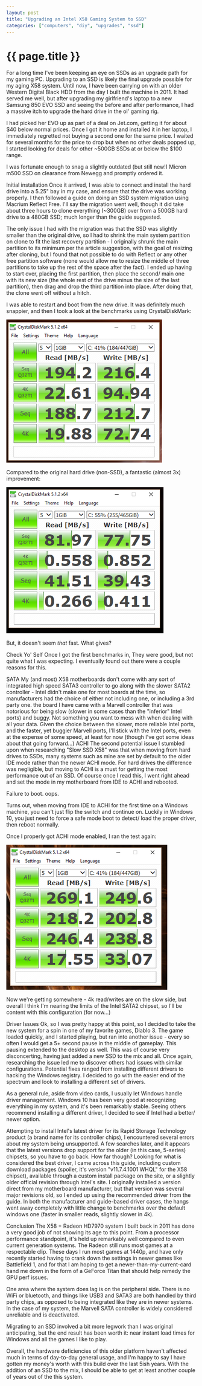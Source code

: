```yaml
---
layout: post
title: "Upgrading an Intel X58 Gaming System to SSD"
categories: ["computers", "diy", "upgrades", "ssd"]
---
```


{{ page.title }}
================

For a long time I've been keeping an eye on SSDs as an upgrade path for my gaming PC. Upgrading to an SSD is likely the final upgrade possible for my aging X58 system. Until now, I have been carrying on with an older Western Digital Black HDD from the day I built the machine in 2011. It had served me well, but after upgrading my girlfriend's laptop to a new Samsung 850 EVO SSD and seeing the before and after performance, I had a massive itch to upgrade the hard drive in the ol' gaming rig.


I had picked her EVO up as part of a deal on Jet.com, getting it for about $40 below normal prices. Once I got it home and installed it in her laptop, I immediately regretted not buying a second one for the same price. I waited for several months for the price to drop but when no other deals popped up, I started looking for deals for other ~500GB SSDs at or below the $100 range.

I was fortunate enough to snag a slightly outdated (but still new!) Micron m500 SSD on clearance from Newegg and promptly ordered it.

Initial installation
Once it arrived, I was able to connect and install the hard drive into a 5.25" bay in my case, and ensure that the drive was working properly. I then followed a guide on doing an SSD system migration using Macrium Reflect Free. I'll say the migration went well, though it did take about three hours to clone everything (~300GB) over from a 500GB hard drive to a 480GB SSD; much longer than the guide suggested.

The only issue I had with the migration was that the SSD was slightly smaller than the original drive, so I had to shrink the main system partition on clone to fit the last recovery partition - I originally shrunk the main partition to its minimum per the article suggestion, with the goal of resizing after cloning, but I found that not possible to do with Reflect or any other free partition software (none would allow me to resize the middle of three partitions to take up the rest of the space after the fact). I ended up having to start over, placing the first partition, then place the second/ main one with its new size (the whole rest of the drive minus the size of the last partition), then drag and drop the third partition into place. After doing that, the clone went off without a hitch.

I was able to restart and boot from the new drive. It was definitely much snappier, and then I took a look at the benchmarks using CrystalDiskMark:

![SSD Pre-ACHI](/media/images/ssd-pre-achi.png "SSD Pre-ACHI")

Compared to the original hard drive (non-SSD), a fantastic (almost 3x) improvement:

![Original Hard Drive](/media/images/hdd-benchmark.png "Original Hard Drive")

But, it doesn't seem *that* fast. What gives?

Check Yo' Self
Once I got the first benchmarks in, They were good, but not quite what I was expecting. I eventually found out there were a couple reasons for this.

SATA
My (and most) X58 motherboards don't come with any sort of integrated high speed SATA3 controller to go along with the slower SATA2 controller - Intel didn't make one for most boards at the time, so manufacturers had the choice of either not including one, or including a 3rd party one. the board I have came with a Marvell controller that was notorious for being slow (slower in some cases than the "inferior" Intel ports) and buggy. Not something you want to mess with when dealing with all your data. Given the choice between the slower, more reliable Intel ports, and the faster, yet buggier Marvell ports, I'll stick with the Intel ports, even at the expense of some speed, at least for now (though I've got some ideas about that going forward...)
ACHI
The second potential issue I stumbled upon when researching "Slow SSD X58" was that when moving from hard drives to SSDs, many systems such as mine are set by default to the older IDE mode rather than the newer ACHI mode. For hard drives the difference was negligible, but moving to ACHI is a must for getting the most performance out of an SSD.
Of course once I read this, I went right ahead and set the mode in my motherboard from IDE to ACHI and rebooted.

Failure to boot. oops.

Turns out, when moving from IDE to ACHI for the first time on a Windows machine, you can't just flip the switch and continue on. Luckily in Windows 10, you just need to force a safe mode boot to detect/ load the proper driver, then reboot normally.

Once I properly got ACHI mode enabled, I ran the test again:

![SSD Post-ACHI](/media/images/ssd-post-achi.png "SSD Post-ACHI")

Now we're getting somewhere - 4k read/writes are on the slow side, but overall I think I'm nearing the limits of the Intel SATA2 chipset, so I'll be content with this configuration (for now...)

Driver Issues
Ok, so I was pretty happy at this point, so I decided to take the new system for a spin in one of my favorite games, Diablo 3. The game loaded quickly, and I started playing, but ran into another issue - every so often I would get a 5+ second pause in the middle of gameplay. This pausing extended to the desktop as well. This was of course very disconcerting, having just added a new SSD to the mix and all.
Once again, researching the issue led me to discover others had issues with similar configurations. Potential fixes ranged from installing different drivers to hacking the Windows registry. I decided to go with the easier end of the spectrum and look to installing a different set of drivers.

As a general rule, aside from video cards, I usually let Windows handle driver management. Windows 10 has been very good at recognizing everything in my system, and it's been remarkably stable. Seeing others recommend installing a different driver, I decided to see if Intel had a better/ newer option.

Attempting to install Intel's latest driver for its Rapid Storage Technology product (a brand name for its controller chips), I encountered several errors about my system being unsupported. A few searches later, and it appears that the latest versions drop support for the older (in this case, 5-series) chipsets, so you have to go back. How far though? Looking for what is considered the best driver, I came across this guide, including custom download packages (spoiler, it's version "v11.7.4.1001 WHQL" for the X58 chipset), available through a custom install package on the site, or a slightly older official revision through Intel's site. I originally installed a version direct from my motherboard manufacturer, but that version was several major revisions old, so I ended up using the recommended driver from the guide. In both the manufacturer and guide-based driver cases, the hangs went away completely with little change to benchmarks over the default windows one (faster in smaller reads, slightly slower in 4k).

Conclusion
The X58 + Radeon HD7970 system I built back in 2011 has done a very good job of not showing its age to this point. From a processor performance standpoint, it's held up remarkably well compared to even current generation systems. The Radeon still runs most games at a respectable clip. These days I run most games at 1440p, and have only recently started having to crank down the settings in newer games like Battlefield 1, and for that I am hoping to get a newer-than-my-current-card hand me down in the form of a GeForce Titan that should help remedy the GPU perf issues.

One area where the system does lag is on the peripheral side. There is no WiFi or bluetooth, and things like USB3 and SATA3 are both handled by third party chips, as opposed to being integrated like they are in newer systems. In the case of my system, the Marvell SATA controller is widely considered unreliable and is deactivated.

Migrating to an SSD involved a bit more legwork than I was original anticipating, but the end result has been worth it: near instant load times for Windows and all the games I like to play.

Overall, the hardware deficiencies of this older platform haven't affected much in terms of day-to-day general usage, and I'm happy to say I have gotten my money's worth with this build over the last 5ish years. With the addition of an SSD to the mix, I should be able to get at least another couple of years out of the this system.
